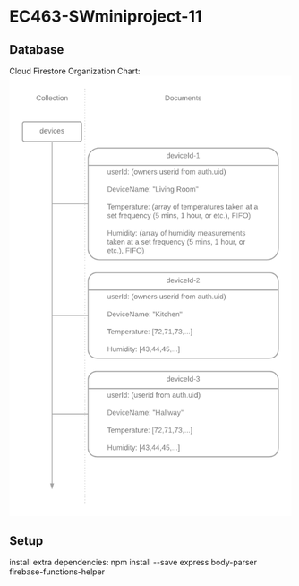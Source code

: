 # EC463-SWminiproject-11

## Database

Cloud Firestore Organization Chart:
![Cloud Firestore Organization Chart](https://github.com/Myles-Cork/EC463-SWminiproject-11/blob/master/images/EC463SWmini_CloudstoreOrganizationV2.png)

## Setup
install extra dependencies:
npm install --save express body-parser firebase-functions-helper

